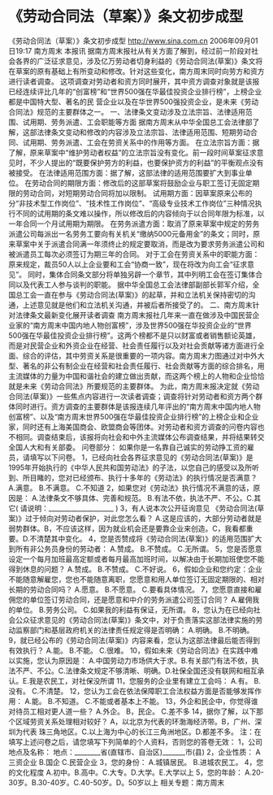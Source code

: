 # 《劳动合同法（草案）》条文初步成型

《劳动合同法（草案）》条文初步成型
http://www.sina.com.cn 2006年09月01日19:17 南方周末
本报讯 据南方周末报社从有关方面了解到，经过前一阶段对社会各界的广泛征求意见，涉及亿万劳动者切身利益的《劳动合同法(草案)》条文将在草案的原有基础上有所变动和修改。针对这些变化，南方周末同时向劳方和资方进行读者调查。
这项调查对劳动者和资方同时展开，其中资方调查对象就是该报已经连续评比几年的“创富榜”和“世界500强在华最佳投资企业排行榜”，上榜企业都是中国特大型、著名的民
营企业以及在华世界500强投资企业，是未来《劳动合同法》规范的主要群体之一。
一、法律条文变动涉及立法宗旨、法律适用范围、试用期、劳务派遣、工会职能等方面
据南方周末从中华全国总工会法律部了解，这部法律条文变动和修改的内容涉及立法宗旨、法律适用范围、短期劳动合同、试用期、劳务派遣、工会在劳资关系中的作用等方面。
在立法宗旨方面：据了解，原来草案中“维护劳动者权益”的立法宗旨没有变化。前一段时间草案征求意见时，不少人提出的“既要保护劳方的利益，也要保护资方的利益”的平衡观点没有被接受。
在法律适用范围方面：据了解，这部法律的适用范围要扩大到事业单位。
在劳动合同的期限方面：修改后的这部草案将鼓励企业与职工签订无固定期限的劳动合同，对短期劳动合同将加以限制。
试用期方面：因草案原来公布的分“非技术型工作岗位”、“技术性工作岗位”、“高级专业技术工作岗位”三种情况执行不同的试用期的条文难以操作，所以修改后的内容倾向于以合同年限为标准，以一年合同一个月试用期为期限。
在劳务派遣方面：取消了原来草案中规定的劳务派遣公司每派出一名劳务工要向有关机关“缴纳5000元备用金”的条文；同时，原来草案中关于派遣合同满一年须终止的规定要取消，而是改为要求劳务派遣公司和被派遣员工每次必须签订为期三年的合同。
对于工会在劳资关系中的职能方面：原来规定，裁员50人以上企业要和工会“协商一致”，现在将改为向工会“征求意见”。
同时，集体合同条文部分将单独另辟一个章节，其中列明工会在签订集体合同以及代表工人参与谈判的职能。
据中华全国总工会法律部副部长郭军介绍，全国总工会一直在参与《劳动合同法(草案)》的起草，并和立法机关保持密切的沟通，上述意见就是他们和立法机关沟通，并被后者所接受了的。
二、南方周末针对法律条文最新变化展开读者调查
南方周末报社几年来一直在做涉及中国民营企业家的“南方周末中国内地人物创富榜”，涉及世界500强在华投资企业的“世界500强在华最佳投资企业排行榜”。这两个榜都不是只以财富或者销售额论英雄，而是对民营企业和外资企业在经营、社会责任履行以及对社会贡献等诸方面进行全面、综合的评估，其中劳资关系是很重要的一项内容。南方周末力图通过对中外大型、著名的非公有制企业在经营和社会责任履行、社会贡献等方面的综合排名，用主流媒体的力量为中国和谐社会的建立做出贡献，而这两个榜上的人物和企业恰恰就是未来《劳动合同法》所要规范的主要群体。
为此，南方周末报决定就《劳动合同法(草案)》一些焦点内容进行一次读者调查；调查将针对劳动者和资方两个群体同时进行。资方调查的主要群体是该报连续几年评出的“南方周末中国内地人物创富榜”、以及“南方周末世界500强在华最佳投资企业排行榜”的上榜企业和企业家，同时还有上海美国商会、欧盟商会等团体。对劳动者和资方调查的问卷内容也不相同。调查结束后，该报将向社会和中外主流媒体公布调查结果，并将结果转交全国人大和有关部委。
问卷部分：
如果你是一名靠自己诚实的劳动挣工资的雇员，请填写以下问卷。
1，已经向社会各界征求意见的《劳动合同法(草案)》是1995年开始执行的《中华人民共和国劳动法》的子法，以您自己的感受以及所听到、所目睹的，您对已经颁布、执行十多年的《劳动法》的执行情况是否满意？
A.满意。 B.不满意。 C.不知道
2，如果您对《劳动法》执行情况不满意的话，原因是：
A.法律条文不够具体、完善和规范。 B.有法不依，执法不严、不公。C.其它( 请说明：____________________ )
3，有人说本次公开征询意见 《劳动合同法(草案)》过于倾向对劳动者保护，对此您怎么看？
A.这是应该的，大部分劳动者就是弱势群体。B，不应该这样，因为就业机会还是要靠企业来创造。C，我看都重要。D.不清楚其中变化。
4，您是否赞成将《劳动合同法(草案)》的适用范围扩大到所有非公务员身份的劳动者：
A.赞成。 B.不赞成。 C.无所谓。
5，您是否愿意设定一个每月加班最高定额或者每月最高加班时间，以解决由于长期加班使您不能得到休息的问题？
A.赞成。 B.不赞成。 C.不好说。
6，假如企业和您约定：企业不能随意解雇您，您也不能随意离职，您愿意和用人单位签订无固定期限的、相对长期的劳动合同吗？
A.愿意。 B.不愿意。 C.要看具体情况。
7，您愿意直接和雇佣您的单位签订劳动合同，还是愿意和中介的劳务派遣公司签订合同？
A.雇佣我的单位。 B.劳务公司。 C.如果我的利益有保证，无所谓。
8，您认为在已经向社会公众征求意见的《劳动合同法(草案)》条文中，对于负责落实这部法律实施的劳动监察部门和基层政府机关的法律责任规定得是否明确：
A.明确。 B.不明确。
9，就已经公布的《劳动合同法(草案)》内容来看，您认为这部法律最后能否得到有效执行？
A.能。 B.不能。 C.很难。
10，假如未来《劳动合同法》在实践中难以实施，您认为原因是：
A.中国劳动力市场供大于求。B.有关部门有法不依，执法不严、不公。C.法律条文规定不够清晰、明确。D.社保全国还没有联网和相互承认。E.我是农民工，对社保没所谓
11，您服务的企业里有建立工会吗：
A.有。 B.没有。 C.不清楚。
12，您认为工会在依法保障职工合法权益方面是否能够发挥作用：
A.能。 B.不知道。 C.不能或者基本上不能。
13，外企和民企中，你觉得谁对待员工相对更人道一些？
A.外企。 B，民企。 C.差不多
14，据你了解，以下那个区域劳资关系处理相对较好？
A，以北京为代表的环渤海经济带。B，广州、深圳为代表 珠三角地区。C.以上海为中心的长江三角洲地区。D.都差不多。
注：在填写上述问卷之后，请您填写下列简单的个人资料，否则您的答卷无效：
1，公司地点及名称：
地点：________省(直辖市、自治区)_______市(县)
2，企业性质：
A三资企业 B.国企 C.民营企业
3，您的身份：
A.城镇居民。 B.进城农民工。
4，您的文化程度
A.初中。B.高中。C.大专。D.大学。E.大学以上
5，您的年龄：
A.20-30岁。B.30-40岁。C.40-50岁。D。50岁以上
相关专题：南方周末 

